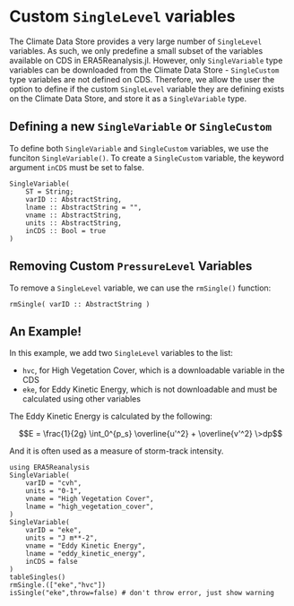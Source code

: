 # Custom `SingleLevel` variables

The Climate Data Store provides a very large number of `SingleLevel` variables.  As such, we only predefine a small subset of the variables available on CDS in ERA5Reanalysis.jl.  However, only `SingleVariable` type variables can be downloaded from the Climate Data Store - `SingleCustom` type variables are not defined on CDS.  Therefore, we allow the user the option to define if the custom `SingleLevel` variable they are defining exists on the Climate Data Store, and store it as a `SingleVariable` type.

## Defining a new `SingleVariable` or `SingleCustom`

To define both `SingleVariable` and `SingleCustom` variables, we use the funciton `SingleVariable()`.  To create a `SingleCustom` variable, the keyword argument `inCDS` must be set to false.

```@docs
SingleVariable(
    ST = String;
    varID :: AbstractString,
    lname :: AbstractString = "",
    vname :: AbstractString,
    units :: AbstractString,
    inCDS :: Bool = true
)
```

## Removing Custom `PressureLevel` Variables

To remove a `SingleLevel` variable, we can use the `rmSingle()` function:
```@docs
rmSingle( varID :: AbstractString )
```

## An Example!

In this example, we add two `SingleLevel` variables to the list:
* `hvc`, for High Vegetation Cover, which is a downloadable variable in the CDS
* `eke`, for Eddy Kinetic Energy, which is not downloadable and must be calculated using other variables

The Eddy Kinetic Energy is calculated by the following:

```math
E = \frac{1}{2g} \int_0^{p_s} \overline{u'^2} + \overline{v'^2} \>dp
```

And it is often used as a measure of storm-track intensity.

```@repl
using ERA5Reanalysis
SingleVariable(
    varID = "cvh",
    units = "0-1",
    vname = "High Vegetation Cover",
    lname = "high_vegetation_cover",
)
SingleVariable(
    varID = "eke",
    units = "J m**-2",
    vname = "Eddy Kinetic Energy",
    lname = "eddy_kinetic_energy",
    inCDS = false
)
tableSingles()
rmSingle.(["eke","hvc"])
isSingle("eke",throw=false) # don't throw error, just show warning
```